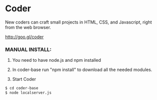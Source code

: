 # Coder 

New coders can craft small projects in HTML, CSS, and Javascript, right from the web browser.

http://goo.gl/coder

### MANUAL INSTALL:

1. You need to have node.js and npm installed

2. In coder-base run "npm install" to download all the
   needed modules.

3. Start Coder
```bash
$ cd coder-base
$ node localserver.js
```
